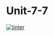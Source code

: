 # Unit-7-7
[![linter](https://github.com/Dorian-Ishimwe/Unit-7-7/workflows/linter/badge.svg)](https://github.com/marketplace/actions/super-linter)
